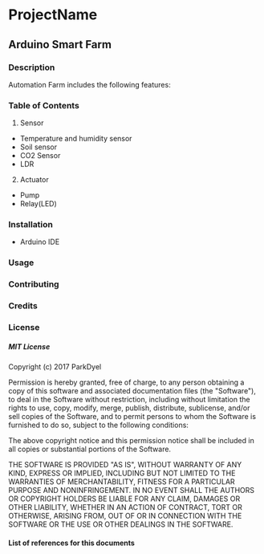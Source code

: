 # ProjectName
  ## Arduino Smart Farm

### Description

   Automation Farm includes the following features:

### Table of Contents
1. Sensor
  - Temperature and humidity sensor
  - Soil sensor
  - CO2 Sensor
  - LDR

2. Actuator
  - Pump
  - Relay(LED)

### Installation
  - Arduino IDE

### Usage

### Contributing

### Credits

### License

##### MIT License

Copyright (c) 2017 ParkDyel

Permission is hereby granted, free of charge, to any person obtaining a copy
of this software and associated documentation files (the "Software"), to deal
in the Software without restriction, including without limitation the rights
to use, copy, modify, merge, publish, distribute, sublicense, and/or sell
copies of the Software, and to permit persons to whom the Software is
furnished to do so, subject to the following conditions:

The above copyright notice and this permission notice shall be included in all
copies or substantial portions of the Software.

THE SOFTWARE IS PROVIDED "AS IS", WITHOUT WARRANTY OF ANY KIND, EXPRESS OR
IMPLIED, INCLUDING BUT NOT LIMITED TO THE WARRANTIES OF MERCHANTABILITY,
FITNESS FOR A PARTICULAR PURPOSE AND NONINFRINGEMENT. IN NO EVENT SHALL THE
AUTHORS OR COPYRIGHT HOLDERS BE LIABLE FOR ANY CLAIM, DAMAGES OR OTHER
LIABILITY, WHETHER IN AN ACTION OF CONTRACT, TORT OR OTHERWISE, ARISING FROM,
OUT OF OR IN CONNECTION WITH THE SOFTWARE OR THE USE OR OTHER DEALINGS IN THE
SOFTWARE.

#### List of references for this documents
